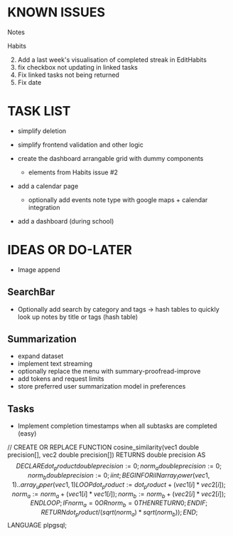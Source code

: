 # KNOWN ISSUES

Notes

Habits

2. Add a last week's visualisation of completed streak in EditHabits
3.  fix checkbox not updating in linked tasks
4.  Fix linked tasks not being returned
17. Fix date


# TASK LIST

- simplify deletion

- simplify frontend validation and other logic
- create the dashboard arrangable grid with dummy components
    - elements from Habits issue #2
- add a calendar page
    - optionally add events note type with google maps + calendar integration
- add a dashboard (during school)

# IDEAS OR DO-LATER

- Image append

## SearchBar
- Optionally add search by category and tags -> hash tables to quickly look up notes by title or tags (hash table)

## Summarization
- expand dataset
- implement text streaming
- optionally replace the menu with summary-proofread-improve
- add tokens and request limits
- store preferred user summarization model in preferences

## Tasks
- Implement completion timestamps when all subtasks are completed (easy)

































//
CREATE OR REPLACE FUNCTION cosine_similarity(vec1 double precision[], vec2 double precision[])
RETURNS double precision AS $$
DECLARE
    dot_product double precision := 0;
    norm_a double precision := 0;
    norm_b double precision := 0;
    i int;
BEGIN
    FOR i IN array_lower(vec1, 1)..array_upper(vec1, 1) LOOP
        dot_product := dot_product + (vec1[i] * vec2[i]);
        norm_a := norm_a + (vec1[i] * vec1[i]);
        norm_b := norm_b + (vec2[i] * vec2[i]);
    END LOOP;
    IF norm_a = 0 OR norm_b = 0 THEN
        RETURN 0;
    END IF;
    RETURN dot_product / (sqrt(norm_a) * sqrt(norm_b));
END;
$$ LANGUAGE plpgsql;